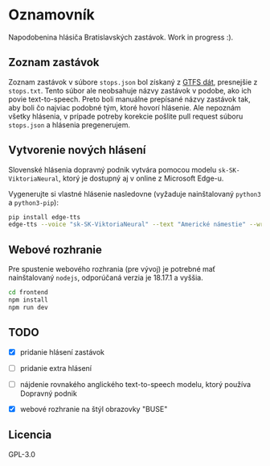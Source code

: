 # Oznamovník

Napodobenina hlásiča Bratislavských zastávok. Work in progress :).


## Zoznam zastávok

Zoznam zastávok v súbore `stops.json` bol získaný z [GTFS dát](https://data.bratislava.sk/pages/gtfs_navod), presnejšie z `stops.txt`. Tento súbor ale neobsahuje názvy zastávok v podobe, ako ich povie text-to-speech. Preto boli manuálne prepísané názvy zastávok tak, aby boli čo najviac podobné tým, ktoré hovorí hlásenie. 
Ale nepoznám všetky hlásenia, v prípade potreby korekcie pošlite pull request súboru `stops.json` a hlásenia pregenerujem.


## Vytvorenie nových hlásení

Slovenské hlásenia dopravný podnik vytvára pomocou modelu `sk-SK-ViktoriaNeural`, ktorý je dostupný aj v online z Microsoft Edge-u.

Vygenerujte si vlastné hlásenie nasledovne (vyžaduje nainštalovaný `python3` a `python3-pip`):

```bash
pip install edge-tts
edge-tts --voice "sk-SK-ViktoriaNeural" --text "Americké námestie" --write-media americke.mp3
```

## Webové rozhranie

Pre spustenie webového rozhrania (pre vývoj) je potrebné mať nainštalovaný `nodejs`, odporúčaná verzia je 18.17.1 a vyššia.

```bash
cd frontend
npm install
npm run dev
```

## TODO

- [x] pridanie hlásení zastávok
- [ ] pridanie extra hlásení
- [ ] nájdenie rovnakého anglického text-to-speech modelu, ktorý používa Dopravný podnik
- [X] webové rozhranie na štýl obrazovky "BUSE"


## Licencia

GPL-3.0
